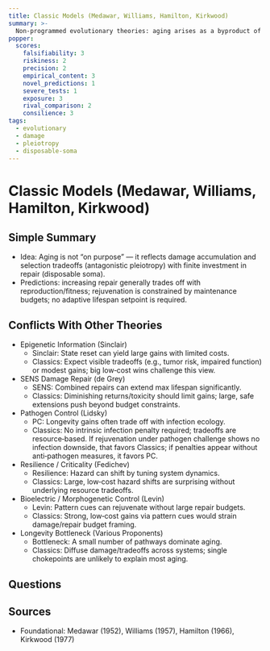 ```yaml
---
title: Classic Models (Medawar, Williams, Hamilton, Kirkwood)
summary: >-
  Non-programmed evolutionary theories: aging arises as a byproduct of damage accumulation and selection tradeoffs (pleiotropy) with limited investment in repair (disposable soma).
popper:
  scores:
    falsifiability: 3
    riskiness: 2
    precision: 2
    empirical_content: 3
    novel_predictions: 1
    severe_tests: 1
    exposure: 3
    rival_comparison: 2
    consilience: 3
tags:
  - evolutionary
  - damage
  - pleiotropy
  - disposable-soma
---
```


# Classic Models (Medawar, Williams, Hamilton, Kirkwood)

## Simple Summary

- Idea: Aging is not “on purpose” — it reflects damage accumulation and selection tradeoffs (antagonistic pleiotropy) with finite investment in repair (disposable soma).
- Predictions: increasing repair generally trades off with reproduction/fitness; rejuvenation is constrained by maintenance budgets; no adaptive lifespan setpoint is required.

## Conflicts With Other Theories

<ul>
  <li>Epigenetic Information (Sinclair)
    <ul>
      <li>Sinclair: State reset can yield large gains with limited costs.</li>
      <li>Classics: Expect visible tradeoffs (e.g., tumor risk, impaired function) or modest gains; big low‑cost wins challenge this view.</li>
    </ul>
  </li>
  <li>SENS Damage Repair (de Grey)
    <ul>
      <li>SENS: Combined repairs can extend max lifespan significantly.</li>
      <li>Classics: Diminishing returns/toxicity should limit gains; large, safe extensions push beyond budget constraints.</li>
    </ul>
  </li>
  <li>Pathogen Control (Lidsky)
    <ul>
      <li>PC: Longevity gains often trade off with infection ecology.</li>
      <li>Classics: No intrinsic infection penalty required; tradeoffs are resource‑based. If rejuvenation under pathogen challenge shows no infection downside, that favors Classics; if penalties appear without anti‑pathogen measures, it favors PC.</li>
    </ul>
  </li>
  <li>Resilience / Criticality (Fedichev)
    <ul>
      <li>Resilience: Hazard can shift by tuning system dynamics.</li>
      <li>Classics: Large, low‑cost hazard shifts are surprising without underlying resource tradeoffs.</li>
    </ul>
  </li>
  <li>Bioelectric / Morphogenetic Control (Levin)
    <ul>
      <li>Levin: Pattern cues can rejuvenate without large repair budgets.</li>
      <li>Classics: Strong, low‑cost gains via pattern cues would strain damage/repair budget framing.</li>
    </ul>
  </li>
  <li>Longevity Bottleneck (Various Proponents)
    <ul>
      <li>Bottleneck: A small number of pathways dominate aging.</li>
      <li>Classics: Diffuse damage/tradeoffs across systems; single chokepoints are unlikely to explain most aging.</li>
    </ul>
  </li>
</ul>

## Questions

## Sources

- Foundational: Medawar (1952), Williams (1957), Hamilton (1966), Kirkwood (1977)

